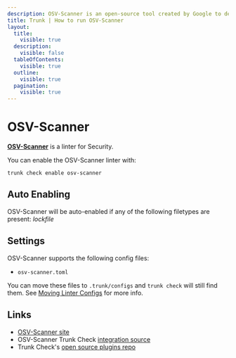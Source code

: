 ```yaml
---
description: OSV-Scanner is an open-source tool created by Google to detect vulnerabilities in projects by scanning dependencies against the OSV database.
title: Trunk | How to run OSV-Scanner
layout:
  title:
    visible: true
  description:
    visible: false
  tableOfContents:
    visible: true
  outline:
    visible: true
  pagination:
    visible: true
---
```


# OSV-Scanner

[**OSV-Scanner**](https://github.com/google/osv-scanner) is a linter for Security.

You can enable the OSV-Scanner linter with:

```shell
trunk check enable osv-scanner
```

## Auto Enabling

OSV-Scanner will be auto-enabled if any of the following filetypes are present: *lockfile*

## Settings

OSV-Scanner supports the following config files:
* `osv-scanner.toml`

 You can move these files to `.trunk/configs` and `trunk check` will still find them. See [Moving Linter Configs](..#moving-linter-configs) for more info.



## Links

- [OSV-Scanner site](https://github.com/google/osv-scanner)
- OSV-Scanner Trunk Check [integration source](https://github.com/trunk-io/plugins/tree/main/linters/osv-scanner)
- Trunk Check's [open source plugins repo](https://github.com/trunk-io/plugins/tree/main)
